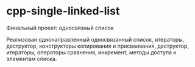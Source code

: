 # cpp-single-linked-list
Финальный проект: односвязный список

Реализован однонаправленный односвязанный список, итераторы, деструктор, конструкторы копирования и присваивания, деструктор, итераторы, операторы сравнения, инкремент, методы доступа к элементам списка.
